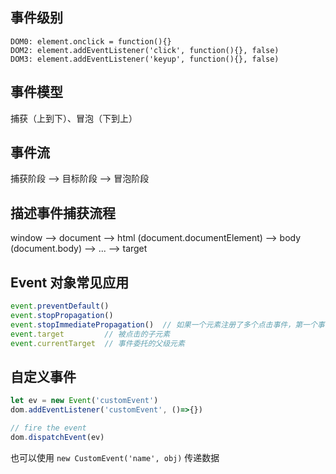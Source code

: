 ## 事件级别

```
DOM0: element.onclick = function(){}
DOM2: element.addEventListener('click', function(){}, false)
DOM3: element.addEventListener('keyup', function(){}, false)
```

## 事件模型

捕获（上到下）、冒泡（下到上）

## 事件流

捕获阶段 --> 目标阶段 --> 冒泡阶段

## 描述事件捕获流程

window --> document --> html (document.documentElement) --> body (document.body) --> ... --> target

## Event 对象常见应用

```javascript
event.preventDefault()
event.stopPropagation()
event.stopImmediatePropagation()  // 如果一个元素注册了多个点击事件，第一个事件触发时候想终止第二个事件处罚，在一个事件中调用此方法
event.target         // 被点击的子元素
event.currentTarget  // 事件委托的父级元素
```

## 自定义事件

```javascript
let ev = new Event('customEvent')
dom.addEventListener('customEvent', ()=>{})

// fire the event
dom.dispatchEvent(ev)
```

也可以使用 `new CustomEvent('name', obj)` 传递数据